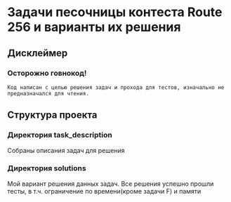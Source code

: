 # Задачи песочницы контеста Route 256 и варианты их решения
## Дисклеймер
### Осторожно говнокод!
```
Код написан с целью решения задач и прохода для тестов, изначально не предназначался для чтения.
```
## Структура проекта
### Директория task_description
Собраны описания задач для решения
### Директория solutions
Мой вариант решения данных задач.
Все решения успешно прошли тесты, в т.ч. ограничение по времени(кроме задачи F) и памяти
